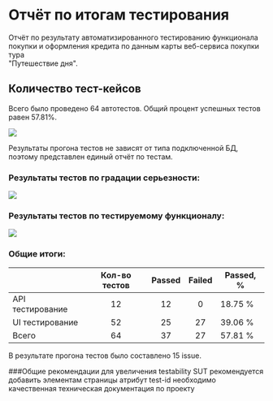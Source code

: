 # Отчёт по итогам тестирования

Отчёт по результату автоматизированного тестированию функционала покупки и оформления кредита по данным карты веб-сервиса покупки тура  
"Путешествие дня".

## Количество тест-кейсов

Всего было проведено 64 автотестов. Общий процент успешных тестов равен 57.81%.

![](/pic/1.png)

Результаты прогона тестов не зависят от типа подключенной БД, поэтому представлен единый отчёт по тестам.

### Результаты тестов по градации серьезности:

![](/pic/2.png)

### Результаты тестов по тестируемому функционалу:

![](/pic/3.png)

### Общие итоги:

|                  | Кол-во тестов | Passed | Failed | Passed, % |
|:-----------------|:-------------:|:------:|:------:|-----------|
| API тестирование |      12       |   12   |   0    | 18.75 %   |
| UI тестирование  |      52       |   25   |   27   | 39.06 %   |
| Всего            |      64       |   37   |   27   | 57.81 %   |
В результате прогона тестов было составлено 15 issue.

###Общие рекомендации
для увеличения testability SUT рекомендуется добавить элементам страницы атрибут test-id
необходимо качественная техническая документация по проекту
